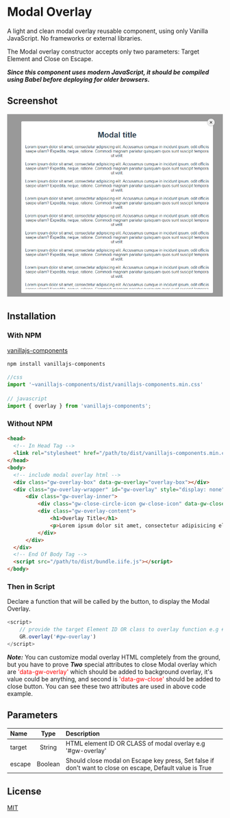 # Modal Overlay
A light and clean modal overlay reusable component, using only Vanilla JavaScript. No frameworks or external libraries.

The Modal overlay constructor accepts only two parameters: Target Element and Close on Escape.

***Since this component uses modern JavaScript, it should be compiled using Babel before deploying for older browsers.***
## Screenshot
![alt Overlay](overlay.png "Overlay")
## Installation
### With NPM

[vanillajs-components](https://www.npmjs.com/package/vanillajs-components)
```bash
npm install vanillajs-components
```

```javascript
//css
import '~vanillajs-components/dist/vanillajs-components.min.css'

// javascript
import { overlay } from 'vanillajs-components';

```
### Without NPM

[comment]: <> (## <a target="_blank" href="https://github.com/EinsCMS/eins-modal/archive/refs/heads/master.zip">Download</a>)


```html
<head>
  <!-- In Head Tag -->
  <link rel="stylesheet" href="/path/to/dist/vanillajs-components.min.css">
</head>
<body>
  <!-- include modal overlay html -->
  <div class="gw-overlay-box" data-gw-overlay="overlay-box"></div>
  <div class="gw-overlay-wrapper" id="gw-overlay" style="display: none">
      <div class="gw-overlay-inner">
          <div class="gw-close-circle-icon gw-close-icon" data-gw-close="gw-close"></div>
          <div class="gw-overlay-content">
              <h1>Overlay Title</h1>
              <p>Lorem ipsum dolor sit amet, consectetur adipisicing elit. Dignissimos dolor, fugit ipsam iusto modi pariatur possimus similique sunt tempore voluptatem? Cum dicta exercitationem id illum modi nisi quos sunt tempore.</p>
          </div>
      </div>
  </div>
  <!-- End Of Body Tag -->
  <script src="/path/to/dist/bundle.iife.js"></script>
</body>
```
### Then in Script
Declare a function that will be called by the button, to display the Modal Overlay.

```javascript
<script>
    // provide the target Element ID OR class to overlay function e.g #my-modal or .my-modal
    GR.overlay('#gw-overlay')
</script>
```
***Note:*** You can customize modal overlay HTML completely from the ground, but you have to prove ***Two*** special attributes to close Modal overlay which are <span style="color: red">'data-gw-overlay'</span> which should be added to background overlay, it's value could be anything, and second is <span style="color: red">'data-gw-close'</span> should be added to close button. You can see these two attributes are used in above code example.

## Parameters
| Name      | Type | Description|
| :---        |    :----:   | :--- |
| target        | String      | HTML element ID OR CLASS of modal overlay e.g '#gw-overlay'|
| escape   | Boolean       | Should close modal on Escape key press, Set false if don't want to close on escape, Default value is True

## License
[MIT](https://choosealicense.com/licenses/mit/)
